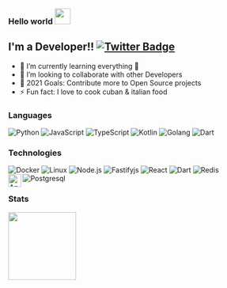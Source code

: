 ### Hello world <img src="https://files.aashutosh.dev/hey.gif" width="32px">


## I'm a  Developer!! [![Twitter Badge](https://img.shields.io/badge/-@kenriortega-1ca0f1?style=flat-square&labelColor=1ca0f1&logo=twitter&logoColor=white&link=https://twitter.com/kenriortega)](https://twitter.com/kenriortega) 
<!-- [![Linkedin Badge](https://img.shields.io/badge/-aashutoshrathi-blue?style=flat-square&logo=Linkedin&logoColor=white&link=https://www.linkedin.com/in/aashutoshrathi/)](https://www.linkedin.com/in/aashutoshrathi/) -->


- 🌱 I’m currently learning everything 🤣
- 👯 I’m looking to collaborate with other Developers
- 🥅 2021 Goals: Contribute more to Open Source projects
- ⚡ Fun fact: I love to cook cuban & italian food

### Languages

![Python](https://img.shields.io/badge/-Python-000?&logo=Python)
![JavaScript](https://img.shields.io/badge/-JavaScript-000?&logo=JavaScript)
![TypeScript](https://img.shields.io/badge/-TypeScript-000?&logo=TypeScript)
![Kotlin](https://img.shields.io/badge/-Kotlin-000?&logo=Kotlin)
![Golang](https://img.shields.io/badge/-Golang-000?&logo=Go)
![Dart](https://img.shields.io/badge/-Dart-000?&logo=dart)
### Technologies

![Docker](https://img.shields.io/badge/-Docker-000?&logo=Docker)
![Linux](https://img.shields.io/badge/-Linux-000?&logo=Linux)
![Node.js](https://img.shields.io/badge/-Node.js-000?&logo=node.js)
![Fastifyjs](https://img.shields.io/badge/-Fastifyjs-000?&logo=Fastify)
![React](https://img.shields.io/badge/-React-000?&logo=React)
![Dart](https://img.shields.io/badge/-Flutter-000?&logo=flutter)
![Redis](https://img.shields.io/badge/-Redis-000?&logo=Redis)
![Postgresql](https://img.shields.io/badge/-Postgresql-000?&logo=postgresql)
<img align="left" alt="Apache Kafka" width="26px" src="https://upload.wikimedia.org/wikipedia/commons/0/05/Apache_kafka.svg" />



### Stats

<img height="137px" src="https://github-readme-stats.vercel.app/api?username=kenriortega" />
